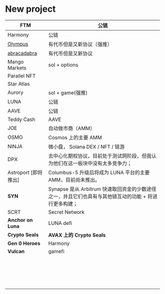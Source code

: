 # New project

| FTM                                          | 公链                                                         |
| -------------------------------------------- | ------------------------------------------------------------ |
| Harmony                                      | 公链                                                         |
| [Olympus](https://www.olympusdao.finance/#/) | 有代币但是又新协议（强推）                                   |
| [abracadabra](https://abracadabra.money/)    | 有代币但是又新协议                                           |
| Mango Markets                                | sol + options                                                |
| Parallel NFT                                 |                                                              |
| Star Atlas                                   |                                                              |
| Aurory                                       | sol + game(强推)                                             |
| LUNA                                         | 公链                                                         |
| AAVE                                         | 公链                                                         |
| Teddy Cash                                   | AAVE                                                         |
| JOE                                          | 自动做市商（AMM）                                            |
| OSMO                                         | Cosmos 上的主要 AMM                                          |
| NINJA                                        | 微小盘， Solana DEX / NFT / 链游                             |
| DPX                                          | 去中心化期权协议，目前处于测试网阶段，但我认为他们在这一板块中没有太多竞争力； |
| Astroport [即将推出]                         | Columbus-5 升级后将成为 LUNA 平台的主要 AMM，目前尚未推出。  |
| **SYN**                                      | Synapse 是从 Arbitrum 快速取回资金的少数途径之一，并且它们也具有与其他链互动的功能 + 将进行更多构建； |
| SCRT                                         | Secret Network                                               |
| **Anchor on Luna**                           | LUNA defi                                                    |
| **Crypto Seals**                             | **AVAX 上的 Crypto Seals**                                   |
| **Gen 0 Heroes**                             | Harmony                                                      |
| **Vulcan**                                   | gamefi                                                       |
|                                              |                                                              |
|                                              |                                                              |
|                                              |                                                              |
|                                              |                                                              |
|                                              |                                                              |
|                                              |                                                              |
|                                              |                                                              |
|                                              |                                                              |
|                                              |                                                              |
|                                              |                                                              |
|                                              |                                                              |
|                                              |                                                              |
|                                              |                                                              |
|                                              |                                                              |
|                                              |                                                              |
|                                              |                                                              |
|                                              |                                                              |
|                                              |                                                              |

